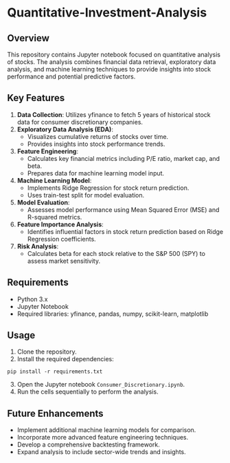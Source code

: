 # Quantitative-Investment-Analysis


## Overview

This repository contains Jupyter notebook focused on quantitative analysis of stocks. The analysis combines financial data retrieval, exploratory data analysis, and machine learning techniques to provide insights into stock performance and potential predictive factors.

## Key Features

1. **Data Collection**: Utilizes yfinance to fetch 5 years of historical stock data for consumer discretionary companies.
2. **Exploratory Data Analysis (EDA)**:
    - Visualizes cumulative returns of stocks over time.
    - Provides insights into stock performance trends.
3. **Feature Engineering**:
    - Calculates key financial metrics including P/E ratio, market cap, and beta.
    - Prepares data for machine learning model input.
4. **Machine Learning Model**:
    - Implements Ridge Regression for stock return prediction.
    - Uses train-test split for model evaluation.
5. **Model Evaluation**:
    - Assesses model performance using Mean Squared Error (MSE) and R-squared metrics.
6. **Feature Importance Analysis**:
    - Identifies influential factors in stock return prediction based on Ridge Regression coefficients.
7. **Risk Analysis**:
    - Calculates beta for each stock relative to the S\&P 500 (SPY) to assess market sensitivity.

## Requirements

- Python 3.x
- Jupyter Notebook
- Required libraries: yfinance, pandas, numpy, scikit-learn, matplotlib


## Usage

1. Clone the repository.
2. Install the required dependencies:

```
pip install -r requirements.txt
```

3. Open the Jupyter notebook `Consumer_Discretionary.ipynb`.
4. Run the cells sequentially to perform the analysis.

## Future Enhancements

- Implement additional machine learning models for comparison.
- Incorporate more advanced feature engineering techniques.
- Develop a comprehensive backtesting framework.
- Expand analysis to include sector-wide trends and insights.
